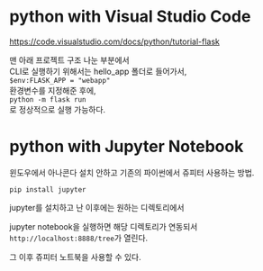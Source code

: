 # python with Visual Studio Code

https://code.visualstudio.com/docs/python/tutorial-flask

맨 아래 프로젝트 구조 나눈 부분에서\
CLI로 실행하기 위해서는 hello_app 폴더로 들어가서, \
`$env:FLASK_APP = "webapp"`\
환경변수를 지정해준 후에, \
`python -m flask run`\
로 정상적으로 실행 가능하다.

# python with Jupyter Notebook

윈도우에서 아나콘다 설치 안하고 기존의 파이썬에서 쥬피터 사용하는 방법.

```
pip install jupyter
```

jupyter를 설치하고 난 이후에는 원하는 디렉토리에서

jupyter notebook을 실행하면 해당 디렉토리가 연동되서 `http://localhost:8888/tree`가 열린다.

그 이후 쥬피터 노트북을 사용할 수 있다.